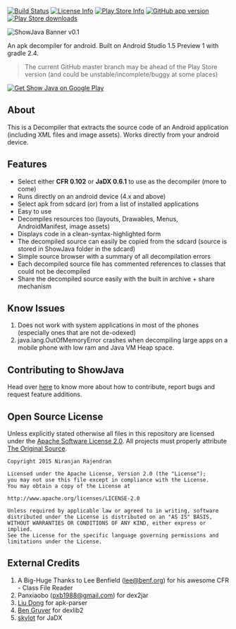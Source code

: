 [![Build Status](https://img.shields.io/travis/niranjan94/show-java.svg?style=flat-square)](https://travis-ci.org/niranjan94/show-java) [![License Info](https://img.shields.io/badge/license-Apache_License_2.0-blue.svg?style=flat-square)](https://github.com/niranjan94/show-java) [![Play Store Info](https://img.shields.io/badge/Play_Store-v2.0.6-36B0C1.svg?style=flat-square)](https://play.google.com/store/apps/details?id=com.njlabs.showjava) [![GitHub app version](https://img.shields.io/badge/GitHub-v2.0.6-yellow.svg?style=flat-square)](https://github.com/niranjan94/show-java) [![Play Store downloads](https://img.shields.io/badge/downloads-100k%20total-E04253.svg?style=flat-square)](https://play.google.com/store/apps/details?id=com.njlabs.showjava)

![ShowJava Banner v0.1](https://raw.githubusercontent.com/niranjan94/show-java/master/banner.png)

An apk decompiler for android. Built on Android Studio 1.5 Preview 1 with gradle 2.4.

> The current GitHub master branch may be ahead of the Play Store version (and could be unstable/incomplete/buggy at some places)

[![Get Show Java on Google Play](https://developer.android.com/images/brand/en_generic_rgb_wo_45.png)](https://play.google.com/store/apps/details?id=com.njlabs.showjava "Get Show Java on Google Play")

## About ##
This is a Decompiler that extracts the source code of an Android application (including XML files and image assets). Works directly from your android device.

## Features ##

- Select either **CFR 0.102** or **JaDX 0.6.1** to use as the decompiler (more to come)
- Runs directly on an android device (4.x and above)
- Select apk from sdcard (or) from a list of installed applications
- Easy to use
- Decompiles resources too (layouts, Drawables, Menus, AndroidManifest, image assets)
- Displays code in a clean-syntax-highlighted form
- The decompiled source can easily be copied from the sdcard (source is stored in ShowJava folder in the sdcard)
- Simple source browser with a summary of all decompilation errors
- Each decompiled source file has commented references to classes that could not be decompiled
- Share the decompiled source easily with the built in archive + share mechanism

## Know Issues ##
1. Does not work with system applications in most of the phones (especially ones that are not de-odexed)
2. java.lang.OutOfMemoryError crashes when decompiling large apps on a mobile phone with low ram and Java VM Heap space.

## Contributing to ShowJava ##

Head over [here](https://github.com/niranjan94/show-java/blob/master/CONTRIBUTING.md) to know more about how to contribute, report bugs and request feature additions.

## Open Source License ##

Unless explicitly stated otherwise all files in this repository are licensed under the [Apache Software License 2.0](http://www.apache.org/licenses/LICENSE-2.0.html). All projects must properly attribute [The Original Source](https://github.com/niranjan94/show-java).
    
    Copyright 2015 Niranjan Rajendran
    
    Licensed under the Apache License, Version 2.0 (the "License");
    you may not use this file except in compliance with the License.
    You may obtain a copy of the License at
    
    http://www.apache.org/licenses/LICENSE-2.0
    
    Unless required by applicable law or agreed to in writing, software
    distributed under the License is distributed on an "AS IS" BASIS,
    WITHOUT WARRANTIES OR CONDITIONS OF ANY KIND, either express or implied.
    See the License for the specific language governing permissions and
    limitations under the License.

## External Credits ##

1. A Big-Huge Thanks to Lee Benfield ([lee@benf.org](mailto:lee@benf.org)) for his awesome CFR - Class File Reader
2. Panxiaobo ([pxb1988@gmail.com](mailto:pxb1988@gmail.com)) for dex2jar
3. [Liu Dong](https://github.com/xiaxiaocao) for apk-parser
4. [Ben Gruver](https://github.com/JesusFreke/) for dexlib2
5. [skylot](https://github.com/skylot) for JaDX